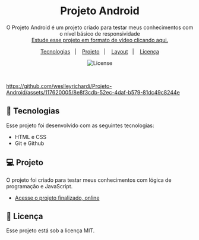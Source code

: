 <h1 align="center"> Projeto Android </h1>

<p align="center">
O Projeto Android é um projeto criado para testar meus conhecimentos com o nível básico de responsividade<br/>
<a href="https://www.cursoemvideo.com/">Estude esse projeto em formato de vídeo clicando aqui.</a>
</p>

<p align="center">
  <a href="#-tecnologias">Tecnologias</a>&nbsp;&nbsp;&nbsp;|&nbsp;&nbsp;&nbsp;
  <a href="#-projeto">Projeto</a>&nbsp;&nbsp;&nbsp;|&nbsp;&nbsp;&nbsp;
  <a href="#-layout">Layout</a>&nbsp;&nbsp;&nbsp;|&nbsp;&nbsp;&nbsp;
  <a href="#memo-licença">Licença</a>
</p>

<p align="center">
  <img alt="License" src="https://img.shields.io/static/v1?label=license&message=MIT&color=49AA26&labelColor=000000">
</p>

<br>

<p align="center">
  
  https://github.com/weslleyrichardi/Projeto-Android/assets/117620005/8e8f3cdb-52ec-4daf-b579-81dc49c8244e
  
</p>

## 🚀 Tecnologias

Esse projeto foi desenvolvido com as seguintes tecnologias:

- HTML e CSS
- Git e Github

## 💻 Projeto

O projeto foi criado para testar meus conhecimentos com lógica de programação e JavaScript.

- [Acesse o projeto finalizado, online](https://weslleyrichardi.github.io/Projeto-Android/)
  
## :memo: Licença

Esse projeto está sob a licença MIT.
